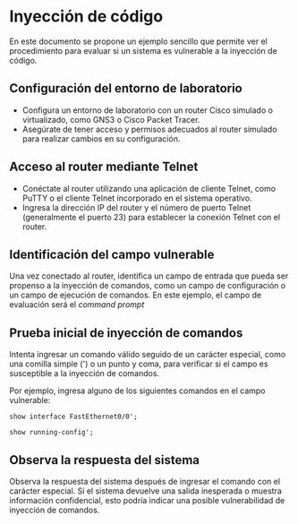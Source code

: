 # Inyección de código

En este documento se propone un ejemplo sencillo que permite ver el procedimiento para evaluar si un sistema es vulnerable a la inyección de código.

## Configuración del entorno de laboratorio

- Configura un entorno de laboratorio con un router Cisco simulado o virtualizado, como GNS3 o Cisco Packet Tracer.
- Asegúrate de tener acceso y permisos adecuados al router simulado para realizar cambios en su configuración.

## Acceso al router mediante Telnet

- Conéctate al router utilizando una aplicación de cliente Telnet, como PuTTY o el cliente Telnet incorporado en el sistema operativo.
- Ingresa la dirección IP del router y el número de puerto Telnet (generalmente el puerto 23) para establecer la conexión Telnet con el router.

## Identificación del campo vulnerable

Una vez conectado al router, identifica un campo de entrada que pueda ser propenso a la inyección de comandos, como un campo de configuración o un campo de ejecución de comandos. En este ejemplo, el campo de evaluación será el _command prompt_

## Prueba inicial de inyección de comandos

Intenta ingresar un comando válido seguido de un carácter especial, como una comilla simple (') o un punto y coma, para verificar si el campo es susceptible a la inyección de comandos.

Por ejemplo, ingresa alguno de los siguientes comandos en el campo vulnerable: 

`show interface FastEthernet0/0';` 

`show running-config';`

## Observa la respuesta del sistema

Observa la respuesta del sistema después de ingresar el comando con el carácter especial. Si el sistema devuelve una salida inesperada o muestra información confidencial, esto podría indicar una posible vulnerabilidad de inyección de comandos.
